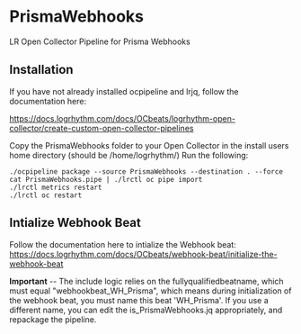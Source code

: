 # PrismaWebhooks
LR Open Collector Pipeline for Prisma Webhooks

## Installation

If you have not already installed ocpipeline and lrjq, follow the documentation here:

https://docs.logrhythm.com/docs/OCbeats/logrhythm-open-collector/create-custom-open-collector-pipelines

Copy the PrismaWebhooks folder to your Open Collector in the install users home directory (should be /home/logrhythm/)
Run the following:
```
./ocpipeline package --source PrismaWebhooks --destination . --force
cat PrismaWebhooks.pipe | ./lrctl oc pipe import
./lrctl metrics restart
./lrctl oc restart
```

## Intialize Webhook Beat

Follow the documentation here to intialize the Webhook beat:
https://docs.logrhythm.com/docs/OCbeats/webhook-beat/initialize-the-webhook-beat

**Important** -- The include logic relies on the fullyqualifiedbeatname, which must equal "webhookbeat_WH_Prisma", which means during initialization of the webhook beat, you must name this beat 'WH_Prisma'.  If you use a different name, you can edit the is_PrismaWebhooks.jq appropriately, and repackage the pipeline.
